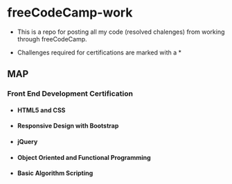 # freeCodeCamp-work

* This is a repo for posting all my code (resolved chalenges) from working through freeCodeCamp.

* Challenges required for certifications are marked with a *

## MAP

### Front End Development Certification

- #### HTML5 and CSS
- #### Responsive Design with Bootstrap
- #### jQuery
- #### Object Oriented and Functional Programming
- #### Basic Algorithm Scripting